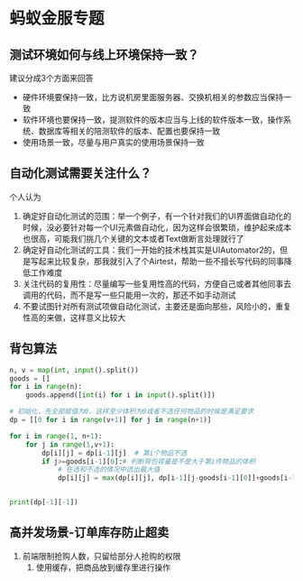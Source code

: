 # 蚂蚁金服专题

## 测试环境如何与线上环境保持一致？

建议分成3个方面来回答

* 硬件环境要保持一致，比方说机房里面服务器、交换机相关的参数应当保持一致
* 软件环境也要保持一致，提测软件的版本应当与上线的软件版本一致，操作系统、数据库等相关的陪测软件的版本、配置也要保持一致
* 使用场景一致，尽量与用户真实的使用场景保持一致

## 自动化测试需要关注什么？

个人认为

1. 确定好自动化测试的范围：举一个例子，有一个针对我们的UI界面做自动化的时候，没必要针对每一个UI元素做自动化，因为这样会很繁琐，维护起来成本也很高，可能我们挑几个关键的文本或者Text做断言处理就行了
2. 确定好自动化测试的工具：我们一开始的技术栈其实是UIAutomator2的，但是写起来比较复杂，那我就引入了个Airtest，帮助一些不擅长写代码的同事降低工作难度
3. 关注代码的复用性：尽量编写一些复用性高的代码，方便自己或者其他同事去调用的代码，而不是写一些只能用一次的，那还不如手动测试
4. 不要试图针对所有测试项做自动化测试，主要还是面向那些，风险小的，重复性高的来做，这样意义比较大

## 背包算法

```python
n, v = map(int, input().split())
goods = []
for i in range(n):
    goods.append([int(i) for i in input().split()])

# 初始化，先全部赋值为0，这样至少体积为0或者不选任何物品的时候是满足要求  
dp = [[0 for i in range(v+1)] for j in range(n+1)]

for i in range(1, n+1):
    for j in range(1,v+1):
        dp[i][j] = dp[i-1][j]  # 第i个物品不选
        if j>=goods[i-1][0]:# 判断背包容量是不是大于第i件物品的体积
            # 在选和不选的情况中选出最大值
            dp[i][j] = max(dp[i][j], dp[i-1][j-goods[i-1][0]]+goods[i-1][1])


print(dp[-1][-1])
```

## 高并发场景-订单库存防止超卖

1. 前端限制抢购人数，只留给部分人抢购的权限
   1. 使用缓存，把商品放到缓存里进行操作



